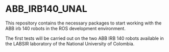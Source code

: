 # ABB_IRB140_UNAL
This repository contains the necessary packages to start working with the ABB irb 140 robots in the ROS development environment.

The first tests will be carried out on the two ABB IRB 140 robots available in the LABSIR laboratory of the National University of Colombia.
